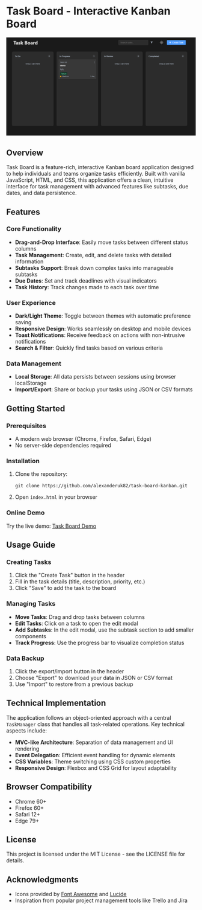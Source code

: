 # Task Board - Interactive Kanban Board

![Task Board Screenshot](cover.png)

## Overview

Task Board is a feature-rich, interactive Kanban board application designed to help individuals and teams organize tasks efficiently. Built with vanilla JavaScript, HTML, and CSS, this application offers a clean, intuitive interface for task management with advanced features like subtasks, due dates, and data persistence.

## Features

### Core Functionality
- **Drag-and-Drop Interface**: Easily move tasks between different status columns
- **Task Management**: Create, edit, and delete tasks with detailed information
- **Subtasks Support**: Break down complex tasks into manageable subtasks
- **Due Dates**: Set and track deadlines with visual indicators
- **Task History**: Track changes made to each task over time

### User Experience
- **Dark/Light Theme**: Toggle between themes with automatic preference saving
- **Responsive Design**: Works seamlessly on desktop and mobile devices
- **Toast Notifications**: Receive feedback on actions with non-intrusive notifications
- **Search & Filter**: Quickly find tasks based on various criteria

### Data Management
- **Local Storage**: All data persists between sessions using browser localStorage
- **Import/Export**: Share or backup your tasks using JSON or CSV formats

## Getting Started

### Prerequisites
- A modern web browser (Chrome, Firefox, Safari, Edge)
- No server-side dependencies required

### Installation
1. Clone the repository:
   ```
   git clone https://github.com/alexanderuk82/task-board-kanban.git
   ```
2. Open `index.html` in your browser

### Online Demo
Try the live demo: [Task Board Demo](https://task-board-manager.windsurf.build)

## Usage Guide

### Creating Tasks
1. Click the "Create Task" button in the header
2. Fill in the task details (title, description, priority, etc.)
3. Click "Save" to add the task to the board

### Managing Tasks
- **Move Tasks**: Drag and drop tasks between columns
- **Edit Tasks**: Click on a task to open the edit modal
- **Add Subtasks**: In the edit modal, use the subtask section to add smaller components
- **Track Progress**: Use the progress bar to visualize completion status

### Data Backup
1. Click the export/import button in the header
2. Choose "Export" to download your data in JSON or CSV format
3. Use "Import" to restore from a previous backup

## Technical Implementation

The application follows an object-oriented approach with a central `TaskManager` class that handles all task-related operations. Key technical aspects include:

- **MVC-like Architecture**: Separation of data management and UI rendering
- **Event Delegation**: Efficient event handling for dynamic elements
- **CSS Variables**: Theme switching using CSS custom properties
- **Responsive Design**: Flexbox and CSS Grid for layout adaptability

## Browser Compatibility

- Chrome 60+
- Firefox 60+
- Safari 12+
- Edge 79+

## License

This project is licensed under the MIT License - see the LICENSE file for details.

## Acknowledgments

- Icons provided by [Font Awesome](https://fontawesome.com/) and [Lucide](https://lucide.dev/)
- Inspiration from popular project management tools like Trello and Jira
